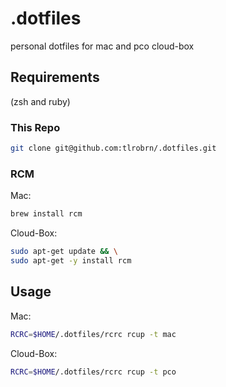 # .dotfiles

personal dotfiles for mac and pco cloud-box

## Requirements

(zsh and ruby)

### This Repo

```sh
git clone git@github.com:tlrobrn/.dotfiles.git
```

### RCM

Mac:
```sh
brew install rcm
```

Cloud-Box:
```sh
sudo apt-get update && \
sudo apt-get -y install rcm
```

## Usage

Mac:
```sh
RCRC=$HOME/.dotfiles/rcrc rcup -t mac
```

Cloud-Box:
```sh
RCRC=$HOME/.dotfiles/rcrc rcup -t pco
```

